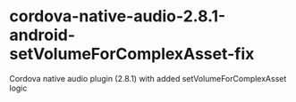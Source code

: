 cordova-native-audio-2.8.1-android-setVolumeForComplexAsset-fix
===============================================================

Cordova native audio plugin (2.8.1) with added setVolumeForComplexAsset logic
